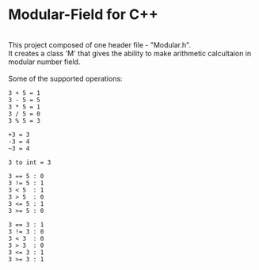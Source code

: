 # Modular-Field for C++
<br/>
This project composed of one header file - "Modular.h". <br/>
It creates a class 'M' that gives the ability to make arithmetic calcultaion in modular number field. <br/>
<br/>
Some of the supported operations:

```
3 + 5 = 1
3 - 5 = 5
3 * 5 = 1
3 / 5 = 0
3 % 5 = 3

+3 = 3
-3 = 4
~3 = 4

3 to int = 3

3 == 5 : 0
3 != 5 : 1
3 < 5  : 1
3 > 5  : 0
3 <= 5 : 1
3 >= 5 : 0

3 == 3 : 1
3 != 3 : 0
3 < 3  : 0
3 > 3  : 0
3 <= 3 : 1
3 >= 3 : 1
```
